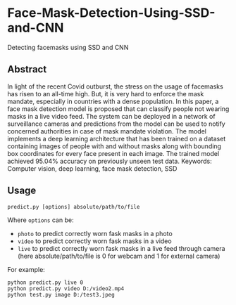 # Face-Mask-Detection-Using-SSD-and-CNN
Detecting facemasks using SSD and CNN

## Abstract
In light of the recent Covid outburst, the stress on the usage of facemasks has risen to an all-time high. But, it is very hard to enforce the mask mandate, especially in countries with a dense population. In this paper, a face mask detection model is proposed that can classify people not wearing masks in a live video feed. The system can be deployed in a network of surveillance cameras and predictions from the model can be used to notify concerned authorities in case of mask mandate violation. The model implements a deep learning architecture that has been trained on a dataset containing images of people with and without masks along with bounding box coordinates for every face present in each image. The trained model achieved 95.04% accuracy on previously unseen test data. 
Keywords: Computer vision, deep learning, face mask detection, SSD 

## Usage

`predict.py [options] absolute/path/to/file`

Where `options` can be:
  * `photo` to predict correctly worn fask masks in a photo
  * `video` to predict correctly worn fask masks in a video 
  * `live` to predict correctly worn fask masks in a live feed through camera (here absolute/path/to/file is 0 for webcam and 1 for external camera)

For example:

    python predict.py live 0
    python predict.py video D:/video2.mp4
    python test.py image D:/test3.jpeg

